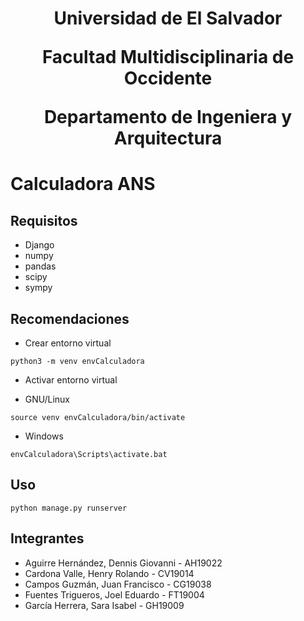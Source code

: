 
<h1 align="center"><p>Universidad de El Salvador</p><p>Facultad Multidisciplinaria de Occidente</><p>Departamento de Ingeniera y Arquitectura</p></h1>

# Calculadora ANS

## Requisitos
- Django
- numpy          
- pandas   
- scipy          
- sympy  

## Recomendaciones
- Crear entorno virtual 
```
python3 -m venv envCalculadora
```
- Activar entorno virtual
* GNU/Linux
```
source venv envCalculadora/bin/activate 
```
* Windows
```
envCalculadora\Scripts\activate.bat
```

## Uso
```
python manage.py runserver
```

## Integrantes

- Aguirre Hernández, Dennis Giovanni - AH19022
- Cardona Valle, Henry Rolando - CV19014
- Campos Guzmán, Juan Francisco - CG19038
- Fuentes Trigueros, Joel Eduardo - FT19004 
- García Herrera, Sara Isabel - GH19009
